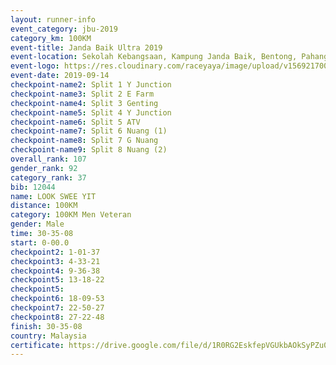 ```yaml
---
layout: runner-info 
event_category: jbu-2019 
category_km: 100KM 
event-title: Janda Baik Ultra 2019  
event-location: Sekolah Kebangsaan, Kampung Janda Baik, Bentong, Pahang, Malaysia 
event-logo: https://res.cloudinary.com/raceyaya/image/upload/v1569217009/logo/janda-baik_vch1pc.jpg 
event-date: 2019-09-14 
checkpoint-name2: Split 1 Y Junction 
checkpoint-name3: Split 2 E Farm 
checkpoint-name4: Split 3 Genting 
checkpoint-name5: Split 4 Y Junction 
checkpoint-name6: Split 5 ATV 
checkpoint-name7: Split 6 Nuang (1) 
checkpoint-name8: Split 7 G Nuang 
checkpoint-name9: Split 8 Nuang (2) 
overall_rank: 107
gender_rank: 92
category_rank: 37
bib: 12044
name: LOOK SWEE YIT
distance: 100KM
category: 100KM Men Veteran
gender: Male
time: 30-35-08
start: 0-00.0
checkpoint2: 1-01-37
checkpoint3: 4-33-21
checkpoint4: 9-36-38
checkpoint5: 13-18-22
checkpoint5: 
checkpoint6: 18-09-53
checkpoint7: 22-50-27
checkpoint8: 27-22-48
finish: 30-35-08
country: Malaysia
certificate: https://drive.google.com/file/d/1R0RG2EskfepVGUkbAOkSyPZu0Nq-lo_G/view?usp=sharing
---
```

